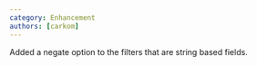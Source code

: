 ```yaml
---
category: Enhancement
authors: [carkom]
---
```


Added a negate option to the filters that are string based fields.